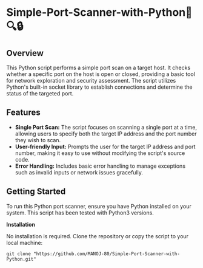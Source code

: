 # Simple-Port-Scanner-with-Python🐍🔍🔒

## Overview

This Python script performs a simple port scan on a target host. It checks whether a specific port on the host is open or closed, providing a basic tool for network exploration and security assessment. The script utilizes Python's built-in socket library to establish connections and determine the status of the targeted port.

## Features

- **Single Port Scan:** The script focuses on scanning a single port at a time, allowing users to specify both the target IP address and the port number they wish to scan.
- **User-friendly Input:** Prompts the user for the target IP address and port number, making it easy to use without modifying the script's source code.
- **Error Handling:** Includes basic error handling to manage exceptions such as invalid inputs or network issues gracefully.

## Getting Started

To run this Python port scanner, ensure you have Python installed on your system. This script has been tested with Python3 versions.

**Installation**

No installation is required. Clone the repository or copy the script to your local machine:

```
git clone "https://github.com/MANOJ-80/Simple-Port-Scanner-with-Python.git"
```
